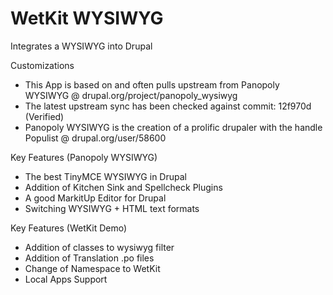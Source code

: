 WetKit WYSIWYG
================
Integrates a WYSIWYG into Drupal

Customizations
* This App is based on and often pulls upstream from Panopoly WYSIWYG @ drupal.org/project/panopoly_wysiwyg
* The latest upstream sync has been checked against commit: 12f970d (Verified)
* Panopoly WYSIWYG is the creation of a prolific drupaler with the handle Populist @ drupal.org/user/58600

Key Features (Panopoly WYSIWYG)
* The best TinyMCE WYSIWYG in Drupal
* Addition of Kitchen Sink and Spellcheck Plugins
* A good MarkitUp Editor for Drupal
* Switching WYSIWYG + HTML text formats

Key Features (WetKit Demo)
* Addition of classes to wysiwyg filter
* Addition of Translation .po files
* Change of Namespace to WetKit
* Local Apps Support